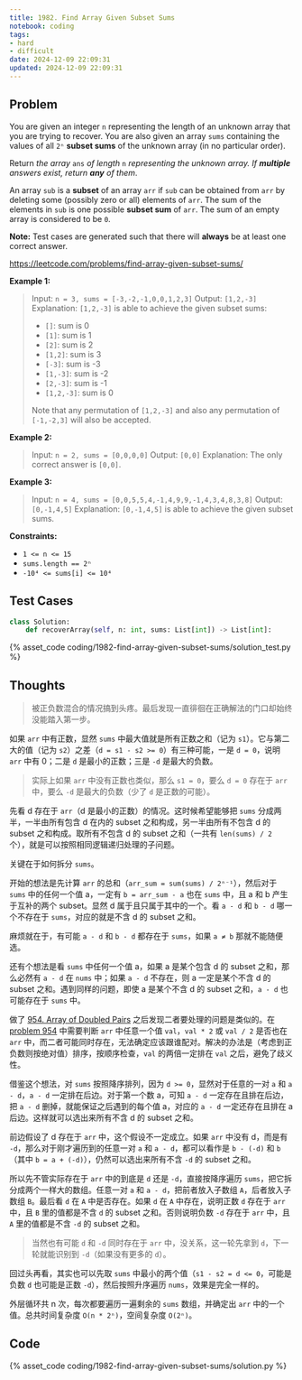```yaml
---
title: 1982. Find Array Given Subset Sums
notebook: coding
tags:
- hard
- difficult
date: 2024-12-09 22:09:31
updated: 2024-12-09 22:09:31
---
```

## Problem

You are given an integer `n` representing the length of an unknown array that you are trying to recover. You are also given an array `sums` containing the values of all `2ⁿ` **subset sums** of the unknown array (in no particular order).

Return _the array_ `ans` _of length_ `n` _representing the unknown array. If **multiple** answers exist, return **any** of them_.

An array `sub` is a **subset** of an array `arr` if `sub` can be obtained from `arr` by deleting some (possibly zero or all) elements of `arr`. The sum of the elements in `sub` is one possible **subset sum** of `arr`. The sum of an empty array is considered to be `0`.

**Note:** Test cases are generated such that there will **always** be at least one correct answer.

<https://leetcode.com/problems/find-array-given-subset-sums/>

**Example 1:**

> Input: `n = 3, sums = [-3,-2,-1,0,0,1,2,3]`
> Output: `[1,2,-3]`
> Explanation: `[1,2,-3]` is able to achieve the given subset sums:
>
> - `[]`: sum is 0
> - `[1]`: sum is 1
> - `[2]`: sum is 2
> - `[1,2]`: sum is 3
> - `[-3]`: sum is -3
> - `[1,-3]`: sum is -2
> - `[2,-3]`: sum is -1
> - `[1,2,-3]`: sum is 0
>
> Note that any permutation of `[1,2,-3]` and also any permutation of `[-1,-2,3]` will also be accepted.

**Example 2:**

> Input: `n = 2, sums = [0,0,0,0]`
> Output: `[0,0]`
> Explanation: The only correct answer is `[0,0]`.

**Example 3:**

> Input: `n = 4, sums = [0,0,5,5,4,-1,4,9,9,-1,4,3,4,8,3,8]`
> Output: `[0,-1,4,5]`
> Explanation: `[0,-1,4,5]` is able to achieve the given subset sums.

**Constraints:**

- `1 <= n <= 15`
- `sums.length == 2ⁿ`
- `-10⁴ <= sums[i] <= 10⁴`

## Test Cases

``` python
class Solution:
    def recoverArray(self, n: int, sums: List[int]) -> List[int]:
```

{% asset_code coding/1982-find-array-given-subset-sums/solution_test.py %}

## Thoughts

> 被正负数混合的情况搞到头疼。最后发现一直徘徊在正确解法的门口却始终没能踏入第一步。

如果 `arr` 中有正数，显然 `sums` 中最大值就是所有正数之和（记为 `s1`）。它与第二大的值（记为 `s2`）之差（`d = s1 - s2 >= 0`）有三种可能，一是 `d = 0`，说明 `arr` 中有 0；二是 `d` 是最小的正数；三是 `-d` 是最大的负数。

> 实际上如果 `arr` 中没有正数也类似，那么 `s1 = 0`，要么 `d = 0` 存在于 `arr` 中，要么 `-d` 是最大的负数（少了 `d` 是正数的可能）。

先看 d 存在于 `arr`（d 是最小的正数）的情况。这时候希望能够把 `sums` 分成两半，一半由所有包含 d 在内的 subset 之和构成，另一半由所有不包含 d 的 subset 之和构成。取所有不包含 d 的 subset 之和（一共有 `len(sums) / 2` 个），就是可以按照相同逻辑递归处理的子问题。

关键在于如何拆分 `sums`。

开始的想法是先计算 `arr` 的总和（`arr_sum = sum(sums) / 2ⁿ⁻¹`），然后对于 `sums` 中的任何一个值 a，一定有 `b = arr_sum - a` 也在 `sums` 中，且 a 和 b 产生于互补的两个 subset。显然 d 属于且只属于其中的一个。看 `a - d` 和 `b - d` 哪一个不存在于 `sums`，对应的就是不含 d 的 subset 之和。

麻烦就在于，有可能 `a - d` 和 `b - d` 都存在于 `sums`，如果 `a ≠ b` 那就不能随便选。

还有个想法是看 `sums` 中任何一个值 a，如果 a 是某个包含 d 的 subset 之和，那么必然有 `a - d` 在 `nums` 中；如果 `a - d` 不存在，则 a 一定是某个不含 d 的 subset 之和。遇到同样的问题，即使 a 是某个不含 d 的 subset 之和，`a - d` 也可能存在于 `sums` 中。

做了 [954. Array of Doubled Pairs](954-array-of-doubled-pairs) 之后发现二者要处理的问题是类似的。在 [problem 954](954-array-of-doubled-pairs) 中需要判断 `arr` 中任意一个值 `val`，`val * 2` 或 `val / 2` 是否也在 `arr` 中，而二者可能同时存在，无法确定应该跟谁配对。解决的办法是（考虑到正负数则按绝对值）排序，按顺序检查，`val` 的两倍一定排在 `val` 之后，避免了歧义性。

借鉴这个想法，对 `sums` 按照降序排列，因为 `d >= 0`，显然对于任意的一对 `a` 和 `a - d`，`a - d` 一定排在后边。对于第一个数 a，可知 `a - d` 一定存在且排在后边，把 `a - d` 删掉，就能保证之后遇到的每个值 a，对应的 `a - d` 一定还存在且排在 a 后边。这样就可以选出来所有不含 d 的 subset 之和。

前边假设了 d 存在于 `arr` 中，这个假设不一定成立。如果 `arr` 中没有 d，而是有 `-d`，那么对于刚才遍历到的任意一对 `a` 和 `a - d`，都可以看作是 `b - (-d)` 和 `b`（其中 `b = a + (-d)`），仍然可以选出来所有不含 `-d` 的 subset 之和。

所以先不管实际存在于 `arr` 中的到底是 `d` 还是 `-d`，直接按降序遍历 `sums`，把它拆分成两个一样大的数组。任意一对 `a` 和 `a - d`，把前者放入子数组 `A`，后者放入子数组 `B`。最后看 `d` 在 `A` 中是否存在。如果 `d` 在 `A` 中存在，说明正数 `d` 存在于 `arr` 中，且 `B` 里的值都是不含 `d` 的 subset 之和。否则说明负数 `-d` 存在于 `arr` 中，且 `A` 里的值都是不含 `-d` 的 subset 之和。

> 当然也有可能 `d` 和 `-d` 同时存在于 `arr` 中，没关系，这一轮先拿到 `d`，下一轮就能识别到 `-d`（如果没有更多的 `d`）。

回过头再看，其实也可以先取 `sums` 中最小的两个值（`s1 - s2 = d <= 0`，可能是负数 `d` 也可能是正数 `-d`），然后按照升序遍历 `nums`，效果是完全一样的。

外层循环共 n 次，每次都要遍历一遍剩余的 `sums` 数组，并确定出 `arr` 中的一个值。总共时间复杂度 `O(n * 2ⁿ)`，空间复杂度 `O(2ⁿ)`。

## Code

{% asset_code coding/1982-find-array-given-subset-sums/solution.py %}

